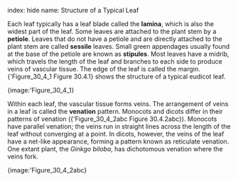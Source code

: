 index: hide
name: Structure of a Typical Leaf

Each leaf typically has a leaf blade called the  **lamina**, which is also the widest part of the leaf. Some leaves are attached to the plant stem by a  **petiole**. Leaves that do not have a petiole and are directly attached to the plant stem are called  **sessile** leaves. Small green appendages usually found at the base of the petiole are known as  **stipules**. Most leaves have a midrib, which travels the length of the leaf and branches to each side to produce veins of vascular tissue. The edge of the leaf is called the margin. {'Figure_30_4_1 Figure 30.4.1} shows the structure of a typical eudicot leaf.


{image:'Figure_30_4_1}
        

Within each leaf, the vascular tissue forms veins. The arrangement of veins in a leaf is called the  **venation** pattern. Monocots and dicots differ in their patterns of venation ({'Figure_30_4_2abc Figure 30.4.2abc}). Monocots have parallel venation; the veins run in straight lines across the length of the leaf without converging at a point. In dicots, however, the veins of the leaf have a net-like appearance, forming a pattern known as reticulate venation. One extant plant, the  *Ginkgo biloba*, has dichotomous venation where the veins fork.


{image:'Figure_30_4_2abc}
        
